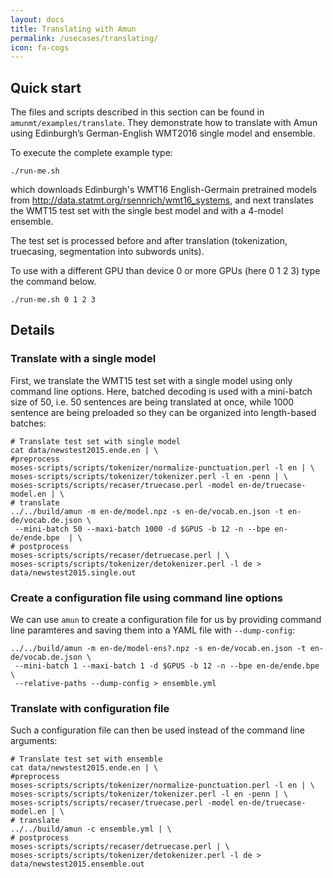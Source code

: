 ```yaml
---
layout: docs
title: Translating with Amun
permalink: /usecases/translating/
icon: fa-cogs
---
```


## Quick start

The files and scripts described in this section can be found in `amunmt/examples/translate`. They demonstrate how to translate with Amun using Edinburgh’s German-English WMT2016 single model and ensemble.

To execute the complete example type:

```
./run-me.sh
```

which downloads Edinburgh's WMT16 English-Germain pretrained models from <http://data.statmt.org/rsennrich/wmt16_systems>, and next translates the
WMT15 test set with the single best model and with a 4-model ensemble. 

The test set is processed before and after translation (tokenization, truecasing, segmentation into subwords units).

To use with a different GPU than device 0 or more GPUs (here 0 1 2 3) type the command below. 

```
./run-me.sh 0 1 2 3
```

## Details

### Translate with a single model

First, we translate the WMT15 test set with a single model using only command
line options. Here, batched decoding is used with a mini-batch size of 50, i.e.
50 sentences are being translated at once, while 1000 sentence are being preloaded
so they can be organized into length-based batches:

```
# Translate test set with single model
cat data/newstest2015.ende.en | \
#preprocess
moses-scripts/scripts/tokenizer/normalize-punctuation.perl -l en | \
moses-scripts/scripts/tokenizer/tokenizer.perl -l en -penn | \
moses-scripts/scripts/recaser/truecase.perl -model en-de/truecase-model.en | \
# translate
../../build/amun -m en-de/model.npz -s en-de/vocab.en.json -t en-de/vocab.de.json \
 --mini-batch 50 --maxi-batch 1000 -d $GPUS -b 12 -n --bpe en-de/ende.bpe  | \
# postprocess
moses-scripts/scripts/recaser/detruecase.perl | \
moses-scripts/scripts/tokenizer/detokenizer.perl -l de > data/newstest2015.single.out
```

### Create a configuration file using command line options

We can use `amun` to create a configuration file for us by providing command line
paramteres and saving them into a YAML file with `--dump-config`:

```
../../build/amun -m en-de/model-ens?.npz -s en-de/vocab.en.json -t en-de/vocab.de.json \
 --mini-batch 1 --maxi-batch 1 -d $GPUS -b 12 -n --bpe en-de/ende.bpe \
 --relative-paths --dump-config > ensemble.yml
```

### Translate with configuration file

Such a configuration file can then be used instead of the command line arguments:

```
# Translate test set with ensemble
cat data/newstest2015.ende.en | \
#preprocess
moses-scripts/scripts/tokenizer/normalize-punctuation.perl -l en | \
moses-scripts/scripts/tokenizer/tokenizer.perl -l en -penn | \
moses-scripts/scripts/recaser/truecase.perl -model en-de/truecase-model.en | \
# translate
../../build/amun -c ensemble.yml | \
# postprocess
moses-scripts/scripts/recaser/detruecase.perl | \
moses-scripts/scripts/tokenizer/detokenizer.perl -l de > data/newstest2015.ensemble.out
```
